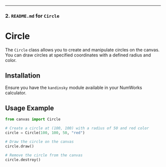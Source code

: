 
---

### 2. `README.md` for `Circle`

# Circle

The `Circle` class allows you to create and manipulate circles on the canvas. You can draw circles at specified coordinates with a defined radius and color.

## Installation

Ensure you have the `kandinsky` module available in your NumWorks calculator.

## Usage Example

```python
from canvas import Circle

# Create a circle at (100, 100) with a radius of 50 and red color
circle = Circle(100, 100, 50, "red")

# Draw the circle on the canvas
circle.draw()

# Remove the circle from the canvas
circle.destroy()
```
